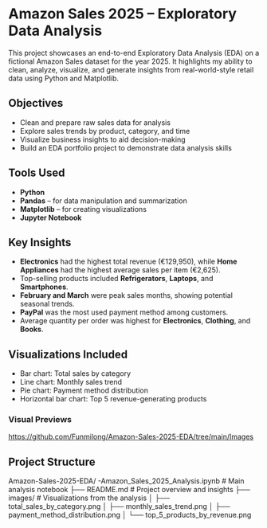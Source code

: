 # Amazon Sales 2025 – Exploratory Data Analysis

This project showcases an end-to-end Exploratory Data Analysis (EDA) on a fictional Amazon Sales dataset for the year 2025. It highlights my ability to clean, analyze, visualize, and generate insights from real-world-style retail data using Python and Matplotlib.


##  Objectives
- Clean and prepare raw sales data for analysis
- Explore sales trends by product, category, and time
- Visualize business insights to aid decision-making
- Build an EDA portfolio project to demonstrate data analysis skills


## Tools Used
- **Python**  
- **Pandas** – for data manipulation and summarization  
- **Matplotlib** – for creating visualizations  
- **Jupyter Notebook**


## Key Insights

- **Electronics** had the highest total revenue (€129,950), while **Home Appliances** had the highest average sales per item (€2,625).
- Top-selling products included **Refrigerators**, **Laptops**, and **Smartphones**.
- **February and March** were peak sales months, showing potential seasonal trends.
- **PayPal** was the most used payment method among customers.
- Average quantity per order was highest for **Electronics**, **Clothing**, and **Books**.


## Visualizations Included
- Bar chart: Total sales by category  
- Line chart: Monthly sales trend  
- Pie chart: Payment method distribution  
- Horizontal bar chart: Top 5 revenue-generating products


###  Visual Previews

https://github.com/Funmilong/Amazon-Sales-2025-EDA/tree/main/Images

## Project Structure
Amazon-Sales-2025-EDA/
 -Amazon_Sales_2025_Analysis.ipynb # Main analysis notebook
├── README.md # Project overview and insights
├── images/ # Visualizations from the analysis
│ ├── total_sales_by_category.png
│ ├── monthly_sales_trend.png
│ ├── payment_method_distribution.png
│ └── top_5_products_by_revenue.png



